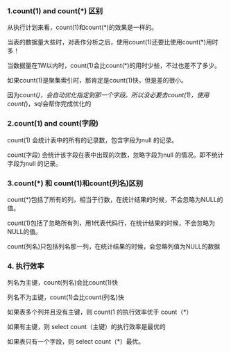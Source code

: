 
### 1.count(1) and count(*) 区别
 
 从执行计划来看，count(1)和count(*)的效果是一样的。
 
 当表的数据量大些时，对表作分析之后，使用count(1)还要比使用count(*)用时多！ 
 
 当数据量在1W以内时，count(1)会比count(*)的用时少些，不过也差不了多少。
 
 如果count(1)是聚集索引时，那肯定是count(1)快，但是差的很小。 
 
 因为count(*)，会自动优化指定到那一个字段。所以没必要去count(1)，使用count(*)，sql会帮你完成优化的 
 
 
### 2.count(1) and count(字段)
count(1) 会统计表中的所有的记录数，包含字段为null 的记录。

count(字段) 会统计该字段在表中出现的次数，忽略字段为null 的情况。即不统计字段为null 的记录。

### 3.count(*) 和 count(1)和count(列名)区别  

 count(*)包括了所有的列，相当于行数，在统计结果的时候，不会忽略为NULL的值。
 
 count(1)包括了忽略所有列，用1代表代码行，在统计结果的时候，不会忽略为NULL的值。
 
 count(列名)只包括列名那一列，在统计结果的时候，会忽略列值为NULL的数据
 
### 4. 执行效率

列名为主键，count(列名)会比count(1)快  

列名不为主键，count(1)会比count(列名)快  

如果表多个列并且没有主键，则 count(1 的执行效率优于 count（*）  

如果有主键，则 select count（主键）的执行效率是最优的  

如果表只有一个字段，则 select count（*）最优。
